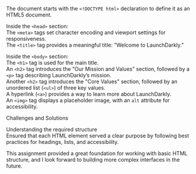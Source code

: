 The document starts with the `<!DOCTYPE html>` declaration to define it as an HTML5 document.  

Inside the `<head>` section:  
The `<meta>` tags set character encoding and viewport settings for responsiveness.  
The `<title>` tag provides a meaningful title: "Welcome to LaunchDarkly."  

Inside the `<body>` section:  
The `<h1>` tag is used for the main title.  
An `<h2>` tag introduces the "Our Mission and Values" section, followed by a `<p>` tag describing LaunchDarkly’s mission.  
Another `<h2>` tag introduces the "Core Values" section, followed by an unordered list (`<ul>`) of three key values.  
A hyperlink (`<a>`) provides a way to learn more about LaunchDarkly.  
An `<img>` tag displays a placeholder image, with an `alt` attribute for accessibility.  

Challenges and Solutions  

Understanding the required structure  
Ensured that each HTML element served a clear purpose by following best practices for headings, lists, and accessibility.  

This assignment provided a great foundation for working with basic HTML structure, and I look forward to building more complex interfaces in the future.  
